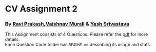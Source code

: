 # CV Assignment 2

### By [Ravi Prakash](https://github.com/iamravipakash),[Vaishnav Murali](https://github.com/vaishnavm217) & [Yash Srivastava](https://github.com/radonys)

This Assignment consists of 4 Questions. Please refer the [pdf](HW1.pdf) for more details.<br>
Each Question Code folder has `README.md` describing its usage and stats.
